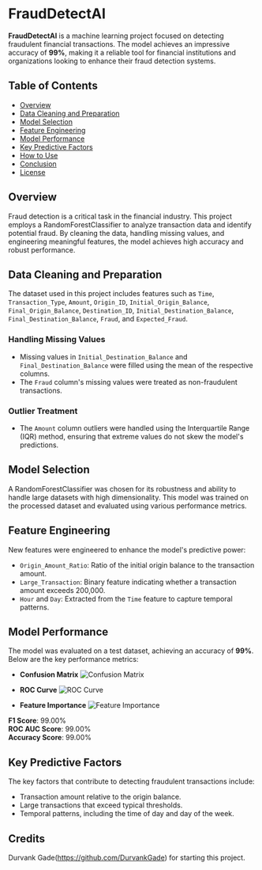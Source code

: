 # FraudDetectAI

**FraudDetectAI** is a machine learning project focused on detecting fraudulent financial transactions. The model achieves an impressive accuracy of **99%**, making it a reliable tool for financial institutions and organizations looking to enhance their fraud detection systems.
 
## Table of Contents

- [Overview](#overview)
- [Data Cleaning and Preparation](#data-cleaning-and-preparation)
- [Model Selection](#model-selection)
- [Feature Engineering](#feature-engineering)
- [Model Performance](#model-performance)
- [Key Predictive Factors](#key-predictive-factors)
- [How to Use](#how-to-use)
- [Conclusion](#conclusion)
- [License](#license)

## Overview

Fraud detection is a critical task in the financial industry. This project employs a RandomForestClassifier to analyze transaction data and identify potential fraud. By cleaning the data, handling missing values, and engineering meaningful features, the model achieves high accuracy and robust performance.

## Data Cleaning and Preparation

The dataset used in this project includes features such as `Time`, `Transaction_Type`, `Amount`, `Origin_ID`, `Initial_Origin_Balance`, `Final_Origin_Balance`, `Destination_ID`, `Initial_Destination_Balance`, `Final_Destination_Balance`, `Fraud`, and `Expected_Fraud`.

### Handling Missing Values

- Missing values in `Initial_Destination_Balance` and `Final_Destination_Balance` were filled using the mean of the respective columns.
- The `Fraud` column's missing values were treated as non-fraudulent transactions.

### Outlier Treatment

- The `Amount` column outliers were handled using the Interquartile Range (IQR) method, ensuring that extreme values do not skew the model's predictions.

## Model Selection

A RandomForestClassifier was chosen for its robustness and ability to handle large datasets with high dimensionality. This model was trained on the processed dataset and evaluated using various performance metrics.

## Feature Engineering

New features were engineered to enhance the model's predictive power:
- `Origin_Amount_Ratio`: Ratio of the initial origin balance to the transaction amount.
- `Large_Transaction`: Binary feature indicating whether a transaction amount exceeds 200,000.
- `Hour` and `Day`: Extracted from the `Time` feature to capture temporal patterns.

## Model Performance

The model was evaluated on a test dataset, achieving an accuracy of **99%**. Below are the key performance metrics:

- **Confusion Matrix**
![Confusion Matrix](confusion_matrix.png)

- **ROC Curve**
![ROC Curve](roc_curve.png)

- **Feature Importance**
![Feature Importance](feature_importance.png)

**F1 Score**: 99.00%  
**ROC AUC Score**: 99.00%  
**Accuracy Score**: 99.00%

## Key Predictive Factors

The key factors that contribute to detecting fraudulent transactions include:
- Transaction amount relative to the origin balance.
- Large transactions that exceed typical thresholds.
- Temporal patterns, including the time of day and day of the week.

## Credits
 Durvank Gade(https://github.com/DurvankGade) for starting this project.
